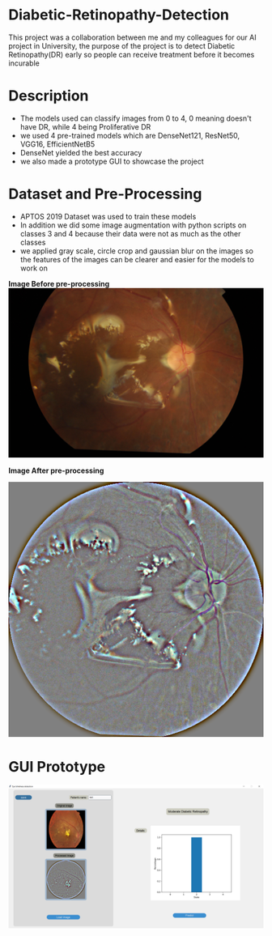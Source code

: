 # Diabetic-Retinopathy-Detection
This project was a collaboration between me and my colleagues for our AI project in University, the purpose of the project is to detect 
Diabetic Retinopathy(DR) early so people can receive treatment before it becomes incurable
# Description
- The models used can classify images from 0 to 4, 0 meaning doesn't have DR, while 4 being Proliferative DR
- we used 4 pre-trained models which are DenseNet121, ResNet50, VGG16, EfficientNetB5
- DenseNet yielded the best accuracy
- we also made a prototype GUI to showcase the project
# Dataset and Pre-Processing
- APTOS 2019 Dataset was used to train these models 
- In addition we did some image augmentation with python scripts on classes 3 and 4 because their data were not as much as the other classes
- we applied gray scale, circle crop and gaussian blur on the images so the features of the images can be clearer and easier for the models to work on

**Image Before pre-processing**
![unprocessed image](sample%20images/unprocessed.png)

**Image After pre-processing**


![pre-processed image](sample%20images/processed.png)

# GUI Prototype
![GUI image](sample%20images/test%20result.png)

